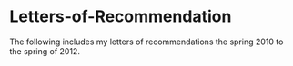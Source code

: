 Letters-of-Recommendation
=========================

The following includes my letters of recommendations the spring 2010 to the spring of 2012. 